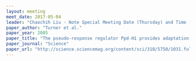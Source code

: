 ```yaml
---
layout: meeting
meet_date: 2017-05-04
leader: "Chaochih Liu - Note Special Meeting Date (Thursday) and Time (4:15 pm)"
paper_author: "Turner et al."
paper_year: 2005
paper_title: "The pseudo-response regulator Ppd-H1 provides adaptation to photoperiod in barley"
paper_journal: "Science"
paper_url: "http://science.sciencemag.org/content/sci/310/5750/1031.full.pdf"
---
```

